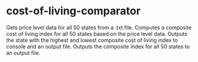 # cost-of-living-comparator
Gets price level data for all 50 states from a .txt file. Computes a composite cost of living index for all 50 states based on the price level data. Outputs the state with the highest and lowest composite cost of living index to console and an output file. Outputs the composite index for all 50 states to an output file.
